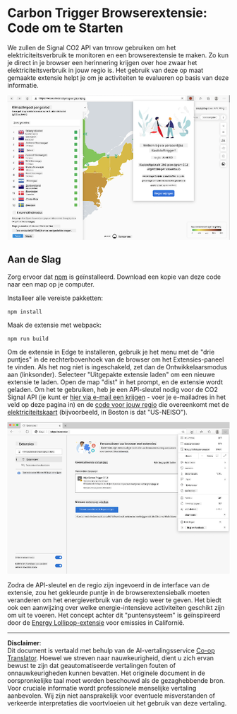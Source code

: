 <!--
CO_OP_TRANSLATOR_METADATA:
{
  "original_hash": "9a6b22a2eff0f499b66236be973b24ad",
  "translation_date": "2025-08-27T20:53:56+00:00",
  "source_file": "5-browser-extension/solution/translation/README.it.md",
  "language_code": "nl"
}
-->
# Carbon Trigger Browserextensie: Code om te Starten

We zullen de Signal CO2 API van tmrow gebruiken om het elektriciteitsverbruik te monitoren en een browserextensie te maken. Zo kun je direct in je browser een herinnering krijgen over hoe zwaar het elektriciteitsverbruik in jouw regio is. Het gebruik van deze op maat gemaakte extensie helpt je om je activiteiten te evalueren op basis van deze informatie.

![screenshot van de extensie](../../../../../translated_images/extension-screenshot.0e7f5bfa110e92e3875e1bc9405edd45a3d2e02963e48900adb91926a62a5807.nl.png)

## Aan de Slag

Zorg ervoor dat [npm](https://npmjs.com) is geïnstalleerd. Download een kopie van deze code naar een map op je computer.

Installeer alle vereiste pakketten:

```
npm install
```

Maak de extensie met webpack:

```
npm run build
```

Om de extensie in Edge te installeren, gebruik je het menu met de "drie puntjes" in de rechterbovenhoek van de browser om het Extensies-paneel te vinden. Als het nog niet is ingeschakeld, zet dan de Ontwikkelaarsmodus aan (linksonder). Selecteer "Uitgepakte extensie laden" om een nieuwe extensie te laden. Open de map "dist" in het prompt, en de extensie wordt geladen. Om het te gebruiken, heb je een API-sleutel nodig voor de CO2 Signal API (je kunt er [hier via e-mail een krijgen](https://www.co2signal.com/) - voer je e-mailadres in het veld op deze pagina in) en de [code voor jouw regio](http://api.electricitymap.org/v3/zones) die overeenkomt met de [elektriciteitskaart](https://www.electricitymap.org/map) (bijvoorbeeld, in Boston is dat "US-NEISO").

![installatie](../../../../../translated_images/install-on-edge.78634f02842c48283726c531998679a6f03a45556b2ee99d8ff231fe41446324.nl.png)

Zodra de API-sleutel en de regio zijn ingevoerd in de interface van de extensie, zou het gekleurde puntje in de browserextensiebalk moeten veranderen om het energieverbruik van de regio weer te geven. Het biedt ook een aanwijzing over welke energie-intensieve activiteiten geschikt zijn om uit te voeren. Het concept achter dit "puntensysteem" is geïnspireerd door de [Energy Lollipop-extensie](https://energylollipop.com/) voor emissies in Californië.

---

**Disclaimer**:  
Dit document is vertaald met behulp van de AI-vertalingsservice [Co-op Translator](https://github.com/Azure/co-op-translator). Hoewel we streven naar nauwkeurigheid, dient u zich ervan bewust te zijn dat geautomatiseerde vertalingen fouten of onnauwkeurigheden kunnen bevatten. Het originele document in de oorspronkelijke taal moet worden beschouwd als de gezaghebbende bron. Voor cruciale informatie wordt professionele menselijke vertaling aanbevolen. Wij zijn niet aansprakelijk voor eventuele misverstanden of verkeerde interpretaties die voortvloeien uit het gebruik van deze vertaling.